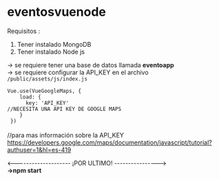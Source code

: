 # eventosvuenode
Requisitos :
1. Tener instalado MongoDB
2. Tener instalado Node js

-> se requiere tener una base de datos llamada <strong>eventoapp</strong><br>
-> se requiere configurar la API_KEY en el archivo <code>/public/assets/js/index.js</code><br>
<code>
Vue.use(VueGoogleMaps, { <br>
     &nbsp;&nbsp;  load: { <br>
       &nbsp;&nbsp;&nbsp;&nbsp; key:  'API_KEY' //NECESITA UNA API KEY DE GOOGLE MAPS <br>
     &nbsp;&nbsp; }<br>
})</code>
<br><br>
//para mas información sobre la API_KEY https://developers.google.com/maps/documentation/javascript/tutorial?authuser=1&hl=es-419

<-------------------- ¡POR ULTIMO! ----------------><br>
<strong>->npm start </strong>
